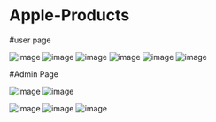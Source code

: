# Apple-Products

#user page 

![image](https://user-images.githubusercontent.com/86113227/231625723-37fad7c6-da80-4031-b7df-296a7658dff6.png)
![image](https://user-images.githubusercontent.com/86113227/231625739-20764a65-7bb4-4cad-ad74-4a3d831ad8ba.png)
![image](https://user-images.githubusercontent.com/86113227/231625760-345bda3a-790f-4ae7-bf12-9ac6442794b7.png)
![image](https://user-images.githubusercontent.com/86113227/231625772-77070d2f-a04a-47ca-abf5-5603c0f580ab.png)
![image](https://user-images.githubusercontent.com/86113227/231625788-6d03525a-ad1e-4d14-896f-b54b6ba34268.png)
![image](https://user-images.githubusercontent.com/86113227/231625793-5e217c1b-3ca2-4462-91b4-a193a11c5d97.png)


#Admin Page

![image](https://user-images.githubusercontent.com/86113227/231625847-fabd500b-384b-4c0d-9871-be53bae08b30.png)
![image](https://user-images.githubusercontent.com/86113227/231625856-896ea918-fa73-449e-8f29-a06ee452f30d.png)

![image](https://user-images.githubusercontent.com/86113227/231625868-7dcb147e-86e4-4fca-bbf8-42e04fb8db23.png)
![image](https://user-images.githubusercontent.com/86113227/231625887-825cf819-4b8b-496c-897a-c4c50b96a5c5.png)
![image](https://user-images.githubusercontent.com/86113227/231625901-219b9f66-d7bc-4312-b68f-cac68c818ca4.png)
